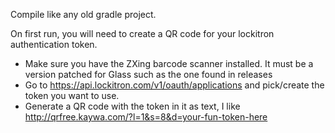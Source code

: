 Compile like any old gradle project.

On first run, you will need to create a QR code for your lockitron authentication token.

* Make sure you have the ZXing barcode scanner installed. It must be a version patched for Glass such as the one found in releases
* Go to https://api.lockitron.com/v1/oauth/applications and pick/create the token you want to use.
* Generate a QR code with the token in it as text, I like http://qrfree.kaywa.com/?l=1&s=8&d=your-fun-token-here
